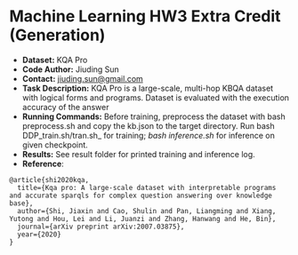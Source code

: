 # Machine Learning HW3 Extra Credit (Generation) #

- **Dataset:** KQA Pro
- **Code Author:** Jiuding Sun
- **Contact:** jiuding.sun@gmail.com
- **Task Description:** KQA Pro is a large-scale, multi-hop KBQA dataset with logical forms and programs. Dataset is evaluated with the execution accuracy of the answer
- **Running Commands:** Before training, preprocess the dataset with bash preprocess.sh and copy the kb.json to the target directory. Run bash DDP_train.sh/tran.sh_ for training; _bash inference.sh_ for inference on given checkpoint.
- **Results:** See result folder for printed training and inference log.
- **Reference**: 
```
@article{shi2020kqa,
  title={Kqa pro: A large-scale dataset with interpretable programs and accurate sparqls for complex question answering over knowledge base},
  author={Shi, Jiaxin and Cao, Shulin and Pan, Liangming and Xiang, Yutong and Hou, Lei and Li, Juanzi and Zhang, Hanwang and He, Bin},
  journal={arXiv preprint arXiv:2007.03875},
  year={2020}
}
```



